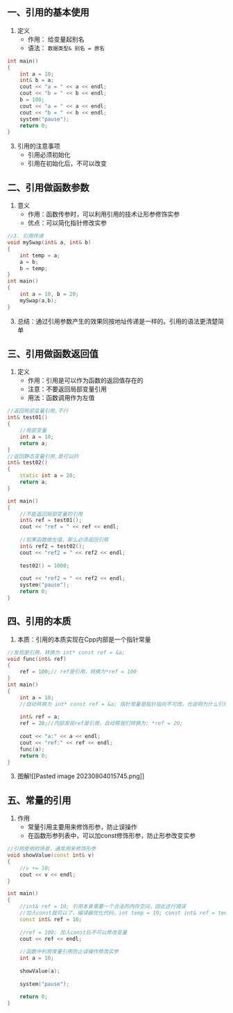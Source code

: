## 一、引用的基本使用
1. 定义
	+ 作用： 给变量起别名 
	+ 语法： `数据类型& 别名 = 原名`
```cpp
int main() 
{ 
	int a = 10; 
	int& b = a; 
	cout << "a = " << a << endl; 
	cout << "b = " << b << endl; 
	b = 100; 
	cout << "a = " << a << endl; 
	cout << "b = " << b << endl; 
	system("pause"); 
	return 0; 
}
```

3. 引用的注意事项
	+ 引用必须初始化 
	+ 引用在初始化后，不可以改变

## 二、引用做函数参数
1. 意义
	+ 作用：函数传参时，可以利用引用的技术让形参修饰实参 
	+ 优点：可以简化指针修改实参
```cpp
//3. 引用传递 
void mySwap(int& a, int& b) 
{ 
	int temp = a; 
	a = b; 
	b = temp; 
}
int main()
{
	int a = 10, b = 20;
	mySwap(a,b);
}
```

3. 总结：通过引用参数产生的效果同按地址传递是一样的。引用的语法更清楚简单

## 三、引用做函数返回值
1. 定义
	+ 作用：引用是可以作为函数的返回值存在的 
	+ 注意：不要返回局部变量引用 
	+ 用法：函数调用作为左值
```cpp
//返回局部变量引用,不行
int& test01() 
{ 
	//局部变量 
	int a = 10; 
	return a; 
} 
//返回静态变量引用,是可以的
int& test02() 
{ 
	static int a = 20; 
	return a; 
} 

int main() 
{ 
	//不能返回局部变量的引用 
	int& ref = test01();
	cout << "ref = " << ref << endl; 
	
	//如果函数做左值，那么必须返回引用 
	int& ref2 = test02(); 
	cout << "ref2 = " << ref2 << endl;
	
	test02() = 1000; 
	
	cout << "ref2 = " << ref2 << endl;
	system("pause"); 
	return 0; 
}
```

## 四、引用的本质
1. 本质：引用的本质实现在Cpp内部是一个指针常量
```Cpp
//发现是引用，转换为 int* const ref = &a; 
void func(int& ref)
{ 
	ref = 100;// ref是引用，转换为*ref = 100 
} 
int main()
{ 
	int a = 10; 
	//自动转换为 int* const ref = &a; 指针常量是指针指向不可改，也说明为什么引用不可更改 
	
	int& ref = a; 
	ref = 20;//内部发现ref是引用，自动帮我们转换为: *ref = 20; 
	
	cout << "a:" << a << endl; 
	cout << "ref:" << ref << endl; 
	func(a); 
	return 0; 
}
```
3. 图解![[Pasted image 20230804015745.png]]

## 五、常量的引用
1. 作用
	+ 常量引用主要用来修饰形参，防止误操作 
	+ 在函数形参列表中，可以加const修饰形参，防止形参改变实参
```Cpp
//引用使用的场景，通常用来修饰形参 
void showValue(const int& v) 
{ 
	//v += 10; 
	cout << v << endl; 
} 

int main() 
{ 
	//int& ref = 10; 引用本身需要一个合法的内存空间，因此这行错误 
	//加入const就可以了，编译器优化代码，int temp = 10; const int& ref = temp; 
	const int& ref = 10; 
	
	//ref = 100; 加入const后不可以修改变量 
	cout << ref << endl; 
	
	//函数中利用常量引用防止误操作修改实参 
	int a = 10;
	
	showValue(a); 
	
	system("pause");
	
	return 0; 
}
```